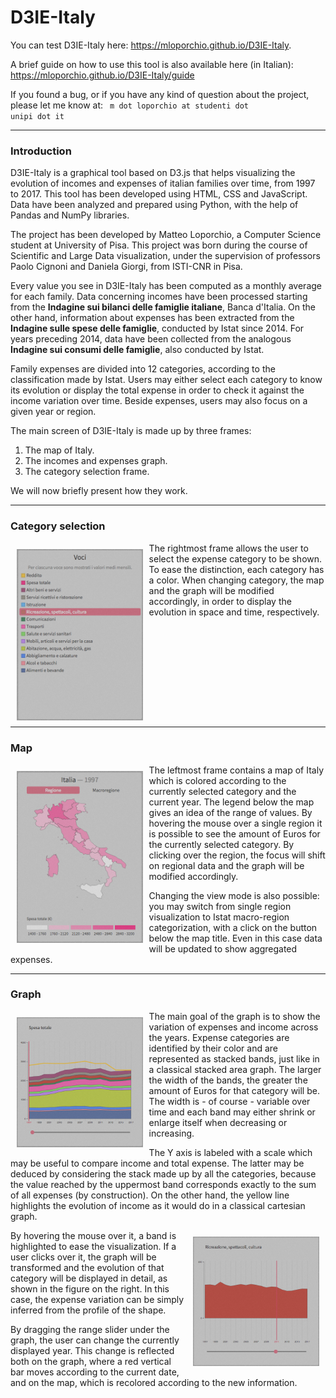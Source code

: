# D3IE-Italy

You can test D3IE-Italy here: https://mloporchio.github.io/D3IE-Italy.

A brief guide on how to use this tool is also available here (in Italian): https://mloporchio.github.io/D3IE-Italy/guide

If you found a bug, or if you have any kind of question about the project, please let me know at: 
<code>
  m dot loporchio at studenti dot unipi dot it
</code>

---

### Introduction

D3IE-Italy is a graphical tool based on D3.js that helps visualizing the evolution of 
incomes and expenses of italian families over time, from 1997 to 2017. 
This tool has been developed using HTML, CSS and JavaScript. 
Data have been analyzed and prepared using Python, with the help of Pandas and NumPy libraries.

The project has been developed by Matteo Loporchio, a Computer Science student at University of Pisa. This project was born during the course of Scientific and Large Data visualization, under the supervision of professors Paolo Cignoni and Daniela Giorgi, from ISTI-CNR in Pisa.

Every value you see in D3IE-Italy has been computed as a monthly average for each family.
Data concerning incomes have been processed starting from the <strong>Indagine sui bilanci delle famiglie italiane</strong>, Banca d'Italia. 
On the other hand, information about expenses has been extracted from the <strong>Indagine sulle spese delle famiglie</strong>, conducted by Istat since 2014. For years preceding 2014, data have been collected from the analogous <strong>Indagine sui consumi delle famiglie</strong>, also conducted by Istat.

Family expenses are divided into 12 categories, according to the classification made by Istat. Users may either select each category to know its evolution or 
display the total expense in order to check it against the income variation over time. Beside expenses, users may also focus on a given year or region.

The main screen of D3IE-Italy is made up by three frames:

1. The map of Italy.
2. The incomes and expenses graph.
3. The category selection frame.

We will now briefly present how they work.

<hr>

### Category selection

<img style="float: left;" src="guide/select.png" width="40%" hspace="10" vspace="10">

The rightmost frame allows the user to select the expense category to be shown.
To ease the distinction, each category has a color. When changing category, the map and the graph will be modified accordingly, in order to display the evolution in space and time, respectively.

<div style="clear: left;">

<hr>

### Map

<img style="float: left;" src="guide/map.png" width="40%" hspace="10" vspace="10">

The leftmost frame contains a map of Italy which is colored according to the currently selected category and the current year. The legend below the map gives an idea of the range of values. 
By hovering the mouse over a single region it is possible to see the amount of Euros for the currently selected category. By clicking over the region, the focus will shift on regional data and the graph will be modified accordingly.

Changing the view mode is also possible: you may switch from single region visualization to Istat macro-region categorization, with a click on the button below the map title. Even in this case data will be updated to show aggregated expenses.

<div style="clear: left;">

<hr>

### Graph

<img style="float: left;" src="guide/graph1.png" width="40%" hspace="10" vspace="10">

The main goal of the graph is to show the variation of expenses and income across the years. Expense categories are identified by their color and
are represented as stacked bands, just like in a classical stacked area graph.
The larger the width of the bands, the greater the amount of Euros for that category will be. The width is - of course - variable over time and each band
may either shrink or enlarge itself when decreasing or increasing.

The Y axis is labeled with a scale which may be useful to compare income and total expense. The latter may be deduced by considering the stack
made up by all the categories, because the value reached by the uppermost band corresponds exactly to the sum of all expenses (by construction). 
On the other hand,
the yellow line highlights the evolution of income as it would do in a classical cartesian graph.

<div style="clear: left;">

<img style="float: right;" src="guide/graph2.png" width="40%" hspace="10" vspace="10">

By hovering the mouse over it, a band is highlighted to ease the visualization. If a user clicks over it, the graph will be transformed and the evolution of
that category will be displayed in detail, as shown in the figure on the right.
In this case, the expense variation can be simply inferred from the profile 
of the shape.

By dragging the range slider under the graph, 
the user can change the currently displayed year. This change is reflected both on the graph, where a red vertical bar moves according to the current date, and on the map, which is recolored according to the new information.

